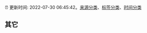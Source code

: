 :alarm_clock: 更新时间: 2022-07-30 06:45:42。[来源分类](../README.md)、[标签分类](../TAGS.md)、[时间分类](../TIMELINE.md)

## 其它




